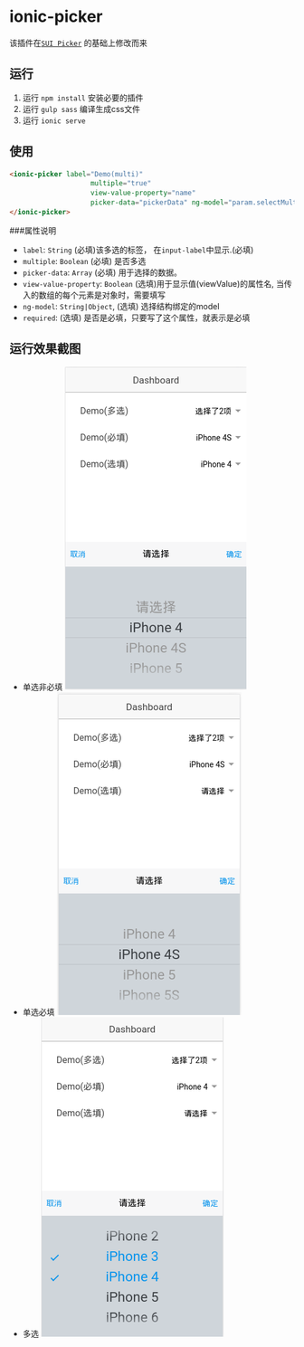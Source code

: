 # ionic-picker
该插件在[`SUI Picker`](http://m.sui.taobao.org/components/#picker) 的基础上修改而来

## 运行
1. 运行 `npm install` 安装必要的插件
2. 运行 `gulp sass` 编译生成css文件
2. 运行 `ionic serve` 

## 使用
```html
<ionic-picker label="Demo(multi)"
                    multiple="true"
                    view-value-property="name"
                    picker-data="pickerData" ng-model="param.selectMultiData">
</ionic-picker>
```
###属性说明
* `label`: `String` (必填)该多选的标签， 在`input-label`中显示.(必填)
* `multiple`: `Boolean` (必填) 是否多选
* `picker-data`: `Array` (必填) 用于选择的数据。
* `view-value-property`: `Boolean` (选填)用于显示值(viewValue)的属性名, 当传入的数组的每个元素是对象时，需要填写
* `ng-model`: `String|Object`, (选填) 选择结构绑定的model
* `required`: (选填) 是否是必填，只要写了这个属性，就表示是必填

## 运行效果截图
* 单选非必填
![](screenshot/single-select.png)
* 单选必填
![](screenshot/single-select-required.png)
* 多选
![](screenshot/multi-select.png)

